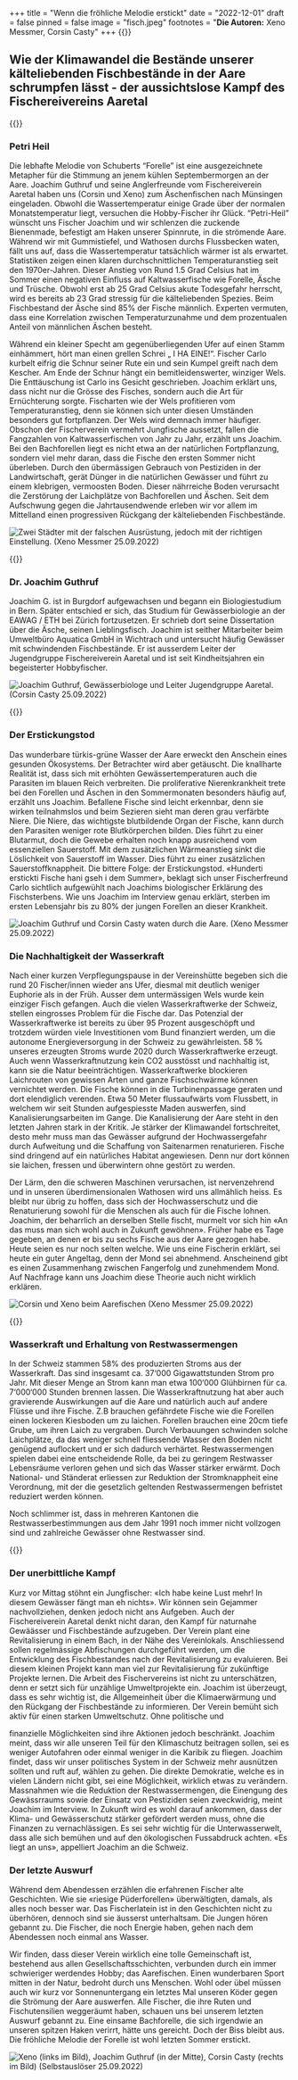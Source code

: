+++
title = "Wenn die fröhliche Melodie erstickt"
date = "2022-12-01"
draft = false
pinned = false
image = "fisch.jpeg"
footnotes = "**Die Autoren:** Xeno Messmer, Corsin Casty"
+++
{{<lead>}}

## Wie der Klimawandel die Bestände unserer kälteliebenden Fischbestände in der Aare schrumpfen lässt - der aussichtslose Kampf des Fischereivereins Aaretal

{{</lead>}}

### Petri Heil

Die lebhafte Melodie von Schuberts “Forelle” ist eine ausgezeichnete Metapher für die Stimmung an jenem kühlen Septembermorgen an der Aare. Joachim Guthruf und seine Anglerfreunde vom Fischereiverein Aaretal haben uns (Corsin und Xeno) zum Äschenfischen nach Münsingen eingeladen. Obwohl die Wassertemperatur einige Grade über der normalen Monatstemperatur liegt, versuchen die Hobby-Fischer ihr Glück. “Petri-Heil” wünscht uns Fischer Joachim und wir schlenzen die zuckende Bienenmade, befestigt am Haken unserer Spinnrute, in die strömende Aare. Während wir mit Gummistiefel, und Wathosen durchs Flussbecken waten, fällt uns auf, dass die Wassertemperatur tatsächlich wärmer ist als erwartet. Statistiken zeigen einen klaren durchschnittlichen Temperaturanstieg seit den 1970er-Jahren. Dieser Anstieg von Rund 1.5 Grad Celsius hat im Sommer einen negativen Einfluss auf Kaltwasserfische wie Forelle, Äsche und Trüsche. Obwohl erst ab 25 Grad Celsius akute Todesgefahr herrscht, wird es bereits ab 23 Grad stressig für die kälteliebenden Spezies. Beim Fischbestand der Äsche sind 85% der Fische männlich. Experten vermuten, dass eine Korrelation zwischen Temperaturzunahme und dem prozentualen Anteil von männlichen Äschen besteht.

Während ein kleiner Specht am gegenüberliegenden Ufer auf einen Stamm einhämmert, hört man einen grellen Schrei „ I HA EINE!“. Fischer Carlo kurbelt eifrig die Schnur seiner Rute ein und sein Kumpel greift nach dem Kescher. Am Ende der Schnur hängt ein bemitleidenswerter, winziger Wels. Die Enttäuschung ist Carlo ins Gesicht geschrieben. Joachim erklärt uns, dass nicht nur die Grösse des Fisches, sondern auch die Art für Ernüchterung sorgte. Fischarten wie der Wels profitieren vom Temperaturanstieg, denn sie können sich unter diesen Umständen besonders gut fortpflanzen. Der Wels wird demnach immer häufiger. Obschon der Fischerverein vermehrt Jungfische aussetzt, fallen die Fangzahlen von Kaltwasserfischen von Jahr zu Jahr, erzählt uns Joachim. Bei den Bachforellen liegt es nicht etwa an der natürlichen Fortpflanzung, sondern viel mehr daran, dass die Fische den ersten Sommer nicht überleben. Durch den übermässigen Gebrauch von Pestiziden in der Landwirtschaft, gerät Dünger in die natürlichen Gewässer und führt zu einem klebrigen, vermoosten Boden. Dieser nährreiche Boden verursacht die Zerstörung der Laichplätze von Bachforellen und Äschen. Seit dem Aufschwung gegen die Jahrtausendwende erleben wir vor allem im Mittelland einen progressiven Rückgang der kälteliebenden Fischbestände.



![Zwei Städter mit der falschen Ausrüstung, jedoch mit der richtigen Einstellung. (Xeno Messmer 25.09.2022)](japsss.jpeg)

{{<box>}}

### Dr. Joachim Guthruf

Joachim G. ist in Burgdorf aufgewachsen und begann ein Biologiestudium in Bern. Später entschied er sich, das Studium für Gewässerbiologie an der EAWAG / ETH bei Zürich fortzusetzen. Er schrieb dort seine Dissertation über die Äsche, seinen Lieblingsfisch. Joachim ist seither Mitarbeiter beim Umweltbüro Aquatica GmbH in Wichtrach und untersucht häufig Gewässer mit schwindenden Fischbestände. Er ist ausserdem Leiter der Jugendgruppe Fischereiverein Aaretal und ist seit Kindheitsjahren ein begeisterter Hobbyfischer.

![Joachim Guthruf, Gewässerbiologe und Leiter Jugendgruppe Aaretal. (Corsin Casty 25.09.2022)](1-duli.jpeg)

{{</box>}}

### Der Erstickungstod

Das wunderbare türkis-grüne Wasser der Aare erweckt den Anschein eines gesunden Ökosystems. Der Betrachter wird aber getäuscht. Die knallharte Realität ist, dass sich mit erhöhten Gewässertemperaturen auch die Parasiten im blauen Reich verbreiten. Die proliferative Nierenkrankheit trete bei den Forellen und Äschen in den Sommermonaten besonders häufig auf, erzählt uns Joachim. Befallene Fische sind leicht erkennbar, denn sie wirken teilnahmslos und beim Sezieren sieht man deren grau verfärbte Niere. Die Niere, das wichtigste blutbildende Organ der Fische, kann durch den Parasiten weniger rote Blutkörperchen bilden. Dies führt zu einer Blutarmut, doch die Gewebe erhalten noch knapp ausreichend vom essenziellen Sauerstoff. Mit dem zusätzlichen Wärmeanstieg sinkt die Löslichkeit von Sauerstoff im Wasser. Dies führt zu einer zusätzlichen Sauerstoffknappheit. Die bittere Folge: der Erstickungstod. «Hunderti erstickti Fische hani gseh i dem Summer», beklagt sich unser Fischerfreund Carlo sichtlich aufgewühlt nach Joachims biologischer Erklärung des Fischsterbens. Wie uns Joachim im Interview genau erklärt, sterben im ersten Lebensjahr bis zu 80% der jungen Forellen an dieser Krankheit.

![Joachim Guthruf und Corsin Casty waten durch die Aare. (Xeno Messmer 25.09.2022)](jap-2.jpeg)

### Die Nachhaltigkeit der Wasserkraft

Nach einer kurzen Verpflegungspause in der Vereinshütte begeben sich die rund 20 Fischer/innen wieder ans Ufer, diesmal mit deutlich weniger Euphorie als in der Früh. Ausser dem untermässigen Wels wurde kein einziger Fisch gefangen. Auch die vielen Wasserkraftwerke der Schweiz, stellen eingrosses Problem für die Fische dar. Das Potenzial der Wasserkraftwerke ist bereits zu über 95 Prozent ausgeschöpft und trotzdem würden viele Investitionen vom Bund finanziert werden, um die autonome Energieversorgung in der Schweiz zu gewährleisten. 58 % unseres erzeugten Stroms wurde 2020 durch Wasserkraftwerke erzeugt. Auch wenn Wasserkraftnutzung kein CO2 ausstösst und nachhaltig ist, kann sie die Natur beeinträchtigen. Wasserkraftwerke blockieren Laichrouten von gewissen Arten und ganze Fischschwärme können vernichtet werden. Die Fische können in die Turbinenpassage geraten und dort elendiglich verenden. Etwa 50 Meter flussaufwärts vom Flussbett, in welchem wir seit Stunden aufgespiesste Maden auswerfen, sind Kanalisierungsarbeiten im Gange. Die Kanalisierung der Aare steht in den letzten Jahren stark in der Kritik. Je stärker der Klimawandel fortschreitet, desto mehr muss man das Gewässer aufgrund der Hochwassergefahr durch Aufweitung und die Schaffung von Saitenarmen renaturieren. Fische sind dringend auf ein natürliches Habitat angewiesen. Denn nur dort können sie laichen, fressen und überwintern ohne gestört zu werden.

Der Lärm, den die schweren Maschinen verursachen, ist nervenzehrend und in unseren überdimensionalen Wathosen wird uns allmählich heiss. Es bleibt nur übrig zu hoffen, dass sich der Hochwasserschutz und die Renaturierung sowohl für die Menschen als auch für die Fische lohnen. Joachim, der beharrlich an derselben Stelle fischt, murmelt vor sich hin «An das muss man sich wohl auch in Zukunft gewöhnen». Früher habe es Tage gegeben, an denen er bis zu sechs Fische aus der Aare gezogen habe. Heute seien es nur noch selten welche. Wie uns eine Fischerin erklärt, sei heute ein guter Angeltag, denn der Mond sei abnehmend. Anscheinend gibt es einen Zusammenhang zwischen Fangerfolg und zunehmendem Mond. Auf Nachfrage kann uns Joachim diese Theorie auch nicht wirklich erklären.

![Corsin und Xeno beim Aarefischen (Xeno Messmer 25.09.2022)](jap-2d.jpeg)

{{<box>}}

### Wasserkraft und Erhaltung von Restwassermengen

In der Schweiz stammen 58% des produzierten Stroms aus der Wasserkraft. Das sind insgesamt ca. 37‘000 Gigawattstunden Strom pro Jahr. Mit dieser Menge an Strom kann man etwa 100‘000 Glühbirnen für ca. 7‘000‘000 Stunden brennen lassen. Die Wasserkraftnutzung hat aber auch gravierende Auswirkungen auf die Aare und natürlich auch auf andere Flüsse und ihre Fische. Z.B brauchen gefährdete Fische wie die Forellen einen lockeren Kiesboden um zu laichen. Forellen brauchen eine 20cm tiefe Grube, um ihren Laich zu vergraben. Durch Verbauungen schwinden solche Laichplätze, da das weniger schnell fliessende Wasser den Boden nicht genügend auflockert und er sich dadurch verhärtet. Restwassermengen spielen dabei eine entscheidende Rolle, da bei zu geringem Restwasser Lebensräume verloren gehen und sich das Wasser stärker erwärmt. Doch National- und Ständerat erliessen zur Reduktion der Stromknappheit eine Verordnung, mit der die gesetzlich geltenden Restwassermengen befristet reduziert werden können.

Noch schlimmer ist, dass in mehreren Kantonen die Restwasserbestimmungen aus dem Jahr 1991 noch immer nicht vollzogen sind und zahlreiche Gewässer ohne Restwasser sind.

{{</box>}}

### Der unerbittliche Kampf

Kurz vor Mittag stöhnt ein Jungfischer: «Ich habe keine Lust mehr! In diesem Gewässer fängt man eh nichts». Wir können sein Gejammer nachvollziehen, denken jedoch nicht ans Aufgeben. Auch der Fischereiverein Aaretal denkt nicht daran, den Kampf für naturnahe Gewäässer und Fischbestände aufzugeben. Der Verein plant eine Revitalisierung in einem Bach, in der Nähe des Vereinlokals. Anschliessend sollen regelmässige Abfischungen durchgeführt werden, um die Entwicklung des Fischbestandes nach der Revitalisierung zu evaluieren. Bei diesem kleinen Projekt kann man viel zur Revitalisierung für zukünftige Projekte lernen. Die Arbeit des Fischervereins ist nicht zu unterschätzen, denn er setzt sich für unzählige Umweltprojekte ein. Joachim ist überzeugt, dass es sehr wichtig ist, die Allgemeinheit über die Klimaerwärmung und den Rückgang der Fischbestände zu informieren. Der Verein bemüht sich aktiv für einen starken Umweltschutz. Ohne politische und

finanzielle Möglichkeiten sind ihre Aktionen jedoch beschränkt. Joachim meint, dass wir alle unseren Teil für den Klimaschutz beitragen sollen, sei es weniger Autofahren oder einmal weniger in die Karibik zu fliegen. Joachim findet, dass wir unser politisches System in der Schweiz mehr ausnützen sollten und ruft auf, wählen zu gehen. Die direkte Demokratie, welche es in vielen Ländern nicht gibt, sei eine Möglichkeit, wirklich etwas zu verändern. Massnahmen wie die Reduktion der Restwassermengen, die Einengung des Gewässrraums sowie der Einsatz von Pestiziden seien zweckwidrig, meint Joachim im Interview. In Zukunft wird es wohl darauf ankommen, dass der Klima- und Gewässerschutz stärker gefördert werden muss, ohne die Finanzen zu vernachlässigen. Es sei sehr wichtig für die Unterwasserwelt, dass alle sich bemühen und auf den ökologischen Fussabdruck achten. «Es liegt an uns», appelliert Joachim an die Schweiz.

### Der letzte Auswurf

Während dem Abendessen erzählen die erfahrenen Fischer alte Geschichten. Wie sie «riesige Püderforellen» überwältigten, damals, als alles noch besser war. Das Fischerlatein ist in den Geschichten nicht zu überhören, dennoch sind sie äusserst unterhaltsam. Die Jungen hören gebannt zu. Die Fischer, die noch Energie haben, gehen nach dem Abendessen noch einmal ans Wasser.

Wir finden, dass dieser Verein wirklich eine tolle Gemeinschaft ist, bestehend aus allen Gesellschaftsschichten, verbunden durch ein immer schwieriger werdendes Hobby; das Aarefischen. Einen wunderbaren Sport mitten in der Natur, bedroht durch uns Menschen. Wohl oder übel müssen auch wir kurz vor Sonnenuntergang ein letztes Mal unseren Köder gegen die Strömung der Aare auswerfen. Alle Fischer, die ihre Ruten und Fischutensilien weggeräumt haben, schauen uns bei unserem letzten Auswurf gebannt zu. Eine einsame Bachforelle, die sich irgendwie an unseren spitzen Haken verirrt, hätte uns gereicht. Doch der Biss bleibt aus. Die fröhliche Melodie der Forelle ist wohl letzten Sommer erstickt.

![Xeno (links im Bild), Joachim Guthruf (in der Mitte), Corsin Casty (rechts im Bild) (Selbstauslöser 25.09.2022)](jap-3.jpeg)